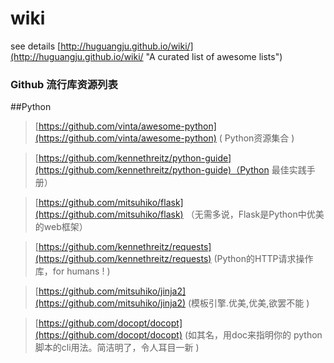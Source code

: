 wiki
====

see details [http://huguangju.github.io/wiki/](http://huguangju.github.io/wiki/ "A curated list of awesome lists")

### Github 流行库资源列表 

##Python
>[https://github.com/vinta/awesome-python](https://github.com/vinta/awesome-python) ( Python资源集合 )

>[https://github.com/kennethreitz/python-guide](https://github.com/kennethreitz/python-guide)（Python 最佳实践手册）

>[https://github.com/mitsuhiko/flask](https://github.com/mitsuhiko/flask) （无需多说，Flask是Python中优美的web框架）

>[https://github.com/kennethreitz/requests](https://github.com/kennethreitz/requests) (Python的HTTP请求操作库，for humans ! )

>[https://github.com/mitsuhiko/jinja2](https://github.com/mitsuhiko/jinja2) (模板引擎.优美,优美,欲罢不能 )

>[https://github.com/docopt/docopt](https://github.com/docopt/docopt) (如其名，用doc来指明你的 python脚本的cli用法。简洁明了，令人耳目一新 )

